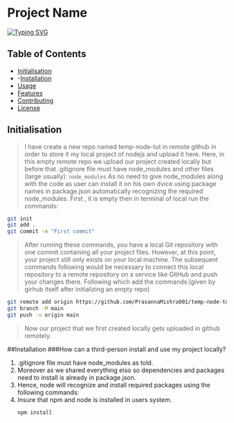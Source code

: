 # Project Name
[![Typing SVG](https://readme-typing-svg.herokuapp.com?font=Kanit&weight=500&size=30&pause=1000&color=94F7D8&width=435&lines=Node.js+Test+-+Sharing+the+Code)](https://git.io/typing-svg)

## Table of Contents

- [Initialisation](#initialisation)
- -[Installation](#installation)
- [Usage](#usage)
- [Features](#features)
- [Contributing](#contributing)
- [License](#license)

## Initialisation

> I have create a new repo named temp-node-tut in remote github in order to store it my local project of nodejs and upload it here.
> Here, in this empty remote repo we upload our project created locally but before that  .gitignore file must have node_modules and other files (large usually):
     ```
     node_modules
     ```
> As no need to give node_modules along with the code as user can install it on his own dvice using package names in package.json automatically recognizing the required node_modules.
> First , it is empty then in terminal of local run the commands:
```bash
git init
git add .
git commit -m "First commit"
```
> After running these commands, you have a local Git repository with one commit containing all your project files.
However, at this point, your project still only exists on your local machine. The subsequent commands following
would be necessary to connect this local repository to a remote repository on a service like GitHub and push your changes there.
> Following which add the commands:(given by girhub itself after initializing an empty repo)
```bash
git remote add origin https://github.com/PrasannaMishra001/temp-node-tut.git
git branch -M main
git push -u origin main
```
> Now our project that we first created locally gets uploaded in github remotely.

##Installation 
###How can a third-person install and use my project locally? 
1. .gitignore file must have node_modules as told.
2. Moreover as we shared everything elso so dependencies and packages need to install is already in package.json.
3. Hence, node will recognize and install required packages using the following commands:
4. Insure that npm and node is installed in users system.
   ```bash
   npm install
   ```
